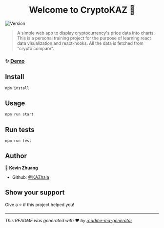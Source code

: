 <h1 align="center">Welcome to CryptoKAZ 👋</h1>
<p>
  <img alt="Version" src="https://img.shields.io/badge/version-0.1.0-blue.svg?cacheSeconds=2592000" />
</p>

> A simple web app to display cryptocurrency's price data into charts. This is a personal training project for the purpose of learning react data visualization and react-hooks. All the data is fetched from &#34;crypto compare&#34;.

### ✨ [Demo](cryptokaz-ded65.web.app)

## Install

```sh
npm install
```

## Usage

```sh
npm run start
```

## Run tests

```sh
npm run test
```

## Author

👤 **Kevin Zhuang**

* Github: [@KAZhala](https://github.com/KAZhala)

## Show your support

Give a ⭐️ if this project helped you!

***
_This README was generated with ❤️ by [readme-md-generator](https://github.com/kefranabg/readme-md-generator)_
